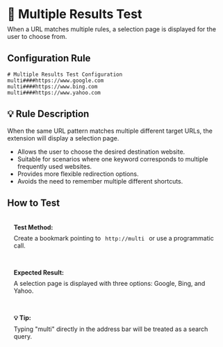 # 🔀 Multiple Results Test
<p class="description">When a URL matches multiple rules, a selection page is displayed for the user to choose from.</p>

## Configuration Rule

```
# Multiple Results Test Configuration
multi####https://www.google.com
multi####https://www.bing.com
multi####https://www.yahoo.com
```

## 💡 Rule Description
When the same URL pattern matches multiple different target URLs, the extension will display a selection page.

- Allows the user to choose the desired destination website.
- Suitable for scenarios where one keyword corresponds to multiple frequently used websites.
- Provides more flexible redirection options.
- Avoids the need to remember multiple different shortcuts.

## How to Test

<div class="test-links">
  <div class="test-link">
    <strong>Test Method:</strong>
    <span>Create a bookmark pointing to <code>http://multi</code> or use a programmatic call.</span>
  </div>
  <div class="test-link">
    <strong>Expected Result:</strong>
    <span>A selection page is displayed with three options: Google, Bing, and Yahoo.</span>
  </div>
  <div class="test-link">
    <strong>💡 Tip:</strong>
    <span>Typing "multi" directly in the address bar will be treated as a search query.</span>
  </div>
</div>

<style>
.description {
  color: var(--vp-c-text-2);
  margin-top: -10px;
  margin-bottom: 20px;
}
.test-links {
  display: flex;
  flex-direction: column;
  gap: 15px;
  margin-top: 20px;
}
.test-link {
  background: var(--vp-c-bg-soft);
  padding: 15px;
  border-radius: 10px;
  border: 1px solid var(--vp-c-divider);
}
.test-link strong {
  color: var(--vp-c-brand-1);
  display: block;
  margin-bottom: 8px;
}
.test-link code {
  background: var(--vp-c-code-bg);
  padding: 2px 6px;
  border-radius: 4px;
  font-size: 0.9em;
  color: var(--vp-c-code);
  word-break: break-all;
}
.test-link a {
  font-weight: 600;
  word-break: break-all;
}
</style> 